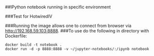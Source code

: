 ##IPython notebook running in specific environment

###Test for HotwiredIV

###Running the image allows one to connect from browser via http://192.168.59.103:8888.
###To use do the following in directory with Dockerfile:

```
docker build -t notebook .
docker run -d -p 8888:8888 -v ~/jupyter-notebooks/:/ipynb notebook
```
